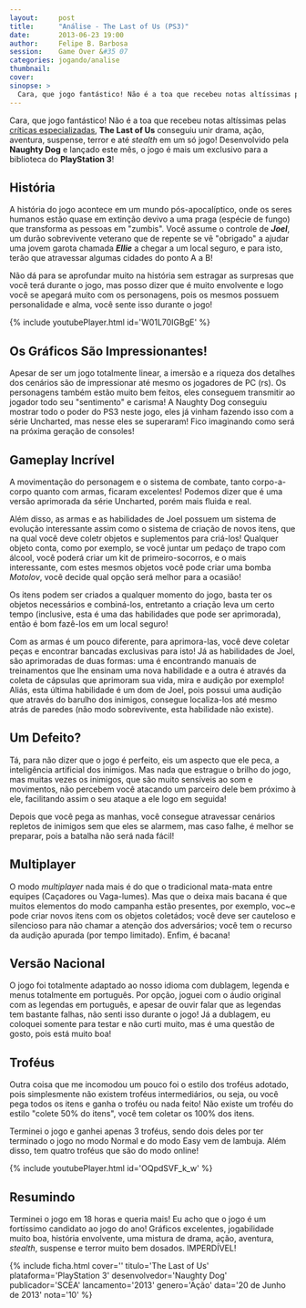 ```yaml
---
layout:     post
title:      "Análise - The Last of Us (PS3)"
date:       2013-06-23 19:00
author:     Felipe B. Barbosa
session:    Game Over &#35 07
categories: jogando/analise
thumbnail:  
cover:
sinopse: >
  Cara, que jogo fantástico! Não é a toa que recebeu notas altíssimas pelas críticas especializadas, The Last of Us conseguiu unir drama, ação, aventura, suspense, terror e até stealth em um só jogo! Desenvolvido pela Naughty Dog e lançado este mês, o jogo é mais um exclusivo para a biblioteca do PlayStation 3!
---
```

Cara, que jogo fantástico! Não é a toa que recebeu notas altíssimas pelas [críticas especializadas](http://www.metacritic.com/game/playstation-3/the-last-of-us), **The Last of Us** conseguiu unir drama, ação, aventura, suspense, terror e até *stealth* em um só jogo! Desenvolvido pela **Naughty Dog** e lançado este mês, o jogo é mais um exclusivo para a biblioteca do **PlayStation 3**!

## História

A história do jogo acontece em um mundo pós-apocalíptico, onde os seres humanos estão quase em extinção devivo a uma praga (espécie de fungo) que transforma as pessoas em "zumbis". Você assume o controle de **_Joel_**, um durão sobrevivente veterano que de repente se vê "obrigado" a ajudar uma jovem garota chamada **_Ellie_** a chegar a um local seguro, e para isto, terão que atravessar algumas cidades do ponto A a B!

Não dá para se aprofundar muito na história sem estragar as surpresas que você terá durante o jogo, mas posso dizer que é muito envolvente e logo você se apegará muito com os personagens, pois os mesmos possuem personalidade e alma, você sente isso durante o jogo!

{% include youtubePlayer.html id='W01L70IGBgE' %}

## Os Gráficos São Impressionantes!

Apesar de ser um jogo totalmente linear, a imersão e a riqueza dos detalhes dos cenários são de impressionar até mesmo os jogadores de PC (rs). Os personagens também estão muito bem feitos, eles conseguem transmitir ao jogador todo seu "sentimento" e carisma! A Naughty Dog conseguiu mostrar todo o poder do PS3 neste jogo, eles já vinham fazendo isso com a série Uncharted, mas nesse eles se superaram! Fico imaginando como será na próxima geração de consoles!

## Gameplay Incrível

A movimentação do personagem e o sistema de combate, tanto corpo-a-corpo quanto com armas, ficaram excelentes! Podemos dizer que é uma versão aprimorada da série Uncharted, porém mais fluida e real.

Além disso, as armas e as habilidades de Joel possuem um sistema de evolução interessante assim como o sistema de criação de novos itens, que na qual você deve coletr objetos e suplementos para criá-los! Qualquer objeto conta, como por exemplo, se você juntar um pedaço de trapo com álcool, você poderá criar um kit de primeiro-socorros, e o mais interessante, com estes mesmos objetos você pode criar uma bomba *Motolov*, você decide qual opção será melhor para a ocasião!

Os itens podem ser criados a qualquer momento do jogo, basta ter os objetos necessários e combiná-los, entretanto a criação leva um certo tempo (inclusive, esta é uma das habilidades que pode ser aprimorada), então é bom fazê-los em um local seguro!

Com as armas é um pouco diferente, para aprimora-las, você deve coletar peças e encontrar bancadas exclusivas para isto! Já as habilidades de Joel, são aprimoradas de duas formas: uma é encontrando manuais de treinamentos que lhe ensinam uma nova habilidade e a outra é através da coleta de cápsulas que aprimoram sua vida, mira e audição por exemplo! Aliás, esta última habilidade é um dom de Joel, pois possui uma audição que através do barulho dos inimigos, consegue localiza-los até mesmo atrás de paredes (não modo sobrevivente, esta habilidade não existe).

## Um Defeito?

Tá, para não dizer que o jogo é perfeito, eis um aspecto que ele peca, a inteligência artificial dos inimigos. Mas nada que estrague o brilho do jogo, mas muitas vezes os inimigos, que são muito sensíveis ao som e movimentos, não percebem você atacando um parceiro dele bem próximo à ele, facilitando assim o seu ataque a ele logo em seguida!

Depois que você pega as manhas, você consegue atravessar cenários repletos de inimigos sem que eles se alarmem, mas caso falhe, é melhor se preparar, pois a batalha não será nada fácil!

## Multiplayer

O modo *multiplayer* nada mais é do que o tradicional mata-mata entre equipes (Caçadores ou Vaga-lumes). Mas que o deixa mais bacana é que muitos elementos do modo campanha estão presentes, por exemplo, voc~e pode criar novos itens com os objetos coletádos; você deve ser cauteloso e silencioso para não chamar a atenção dos adversários; você tem o recurso da audição apurada (por tempo limitado). Enfim, é bacana!

## Versão Nacional

O jogo foi totalmente adaptado ao nosso idioma com dublagem, legenda e menus totalmente em português. Por opção, joguei com o áudio original com as legendas em português, e apesar de ouvir falar que as legendas tem bastante falhas, não senti isso durante o jogo! Já a dublagem, eu coloquei somente para testar e não curti muito, mas é uma questão de gosto, pois está muito boa!

## Troféus

Outra coisa que me incomodou um pouco foi o estilo dos troféus adotado, pois simplesmente não existem troféus intermediários, ou seja, ou você pega todos os itens e ganha o troféu ou nada feito! Não existe um troféu do estilo "colete 50% do itens", você tem coletar os 100% dos itens.

Terminei o jogo e ganhei apenas 3 troféus, sendo dois deles por ter terminado o jogo no modo Normal e do modo Easy vem de lambuja. Além disso, tem quatro troféus que são do modo online!

{% include youtubePlayer.html id='OQpdSVF_k_w' %}

## Resumindo

Terminei o jogo em 18 horas e queria mais! Eu acho que o jogo é um fortíssimo candidato ao jogo do ano! Gráficos excelentes, jogabilidade muito boa, história envolvente, uma mistura de drama, ação, aventura, *stealth*, suspense e terror muito bem dosados. IMPERDÍVEL!

{% include ficha.html
  cover=''
  titulo='The Last of Us'
  plataforma='PlayStation 3'
  desenvolvedor='Naughty Dog'
  publicador='SCEA'
  lancamento='2013'
  genero='Ação'
  data='20 de Junho de 2013'
  nota='10' %}
